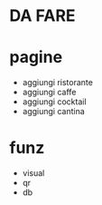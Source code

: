 # DA FARE

# pagine
- aggiungi ristorante
- aggiungi caffe
- aggiungi cocktail
- aggiungi cantina

# funz
- visual
- qr
- db
